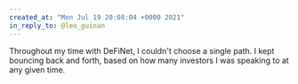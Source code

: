 ```yaml
---
created_at: "Mon Jul 19 20:08:04 +0000 2021"
in_reply_to: @leo_guinan
---
```


Throughout my time with DeFiNet, I couldn't choose a single path. I kept bouncing back and forth, based on how many investors I was speaking to at any given time.
